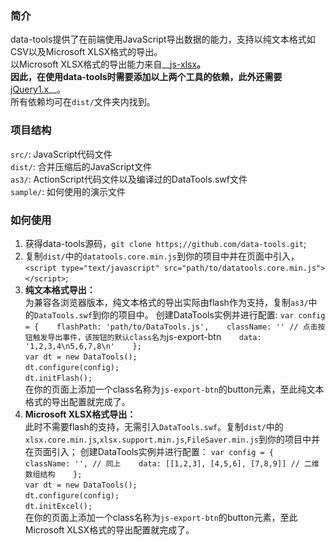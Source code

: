 ### 简介
data-tools提供了在前端使用JavaScript导出数据的能力，支持以纯文本格式如CSV以及Microsoft XLSX格式的导出。   
以Microsoft XLSX格式的导出能力来自__[js-xlsx](https://github.com/SheetJS/js-xlsx)__。   
因此，在使用data-tools时需要添加以上两个工具的依赖，此外还需要__[jQuery1.x](http://jquery.com/)__。   
所有依赖均可在`dist/`文件夹内找到。
### 项目结构
`src/`: JavaScript代码文件   
`dist/`: 合并压缩后的JavaScript文件   
`as3/`: ActionScript代码文件以及编译过的DataTools.swf文件   
`sample/`: 如何使用的演示文件
### 如何使用
1. 获得data-tools源码，`git clone https;//github.com/data-tools.git`;
2. 复制`dist/`中的`datatools.core.min.js`到你的项目中并在页面中引入，`<script type="text/javascript" src="path/to/datatools.core.min.js"></script>`;
3. __纯文本格式导出：__   
为兼容各浏览器版本，纯文本格式的导出实际由flash作为支持，复制`as3/`中的`DataTools.swf`到你的项目中。
创建DataTools实例并进行配置:
`var config = {   
    flashPath: 'path/to/DataTools.js',   
    className: '' // 点击按钮触发导出事件，该按钮的默认class名为`js-export-btn`   
    data: '1,2,3,4\n5,6,7,8\n'   
};`   
`var dt = new DataTools();`   
`dt.configure(config);`   
`dt.initFlash();`   
在你的页面上添加一个class名称为`js-export-btn`的button元素，至此纯文本格式的导出配置就完成了。
4. __Microsoft XLSX格式导出：__   
此时不需要flash的支持，无需引入`DataTools.swf`。复制`dist/`中的`xlsx.core.min.js`,`xlsx.support.min.js`,`FileSaver.min.js`到你的项目中并在页面引入；
创建DataTools实例并进行配置：
`var config = {   
    className: '', // 同上   
    data: [[1,2,3], [4,5,6], [7,8,9]] // 二维数组结构   
};`   
`var dt = new DataTools();`   
`dt.configure(config);`   
`dt.initExcel();`   
在你的页面上添加一个class名称为`js-export-btn`的button元素，至此Microsoft XLSX格式的导出配置就完成了。
